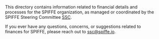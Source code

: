 This directory contains information related to financial details and processes for the SPIFFE organization, as managed or coordinated by the SPIFFE Steering Committee [SSC](../../ssc/README.md).

If you ever have any questions, concerns, or suggestions related to finances for SPIFFE, please reach out to ssc@spiffe.io.
